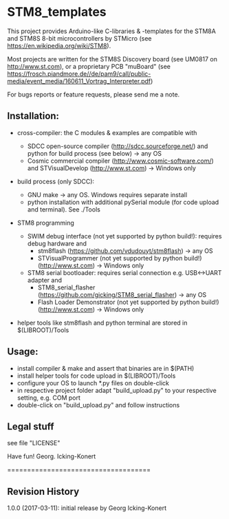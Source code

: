 STM8_templates
=================

This project provides Arduino-like C-libraries & -templates for the STM8A and STM8S 
8-bit microcontrollers by STMicro (see https://en.wikipedia.org/wiki/STM8).

Most projects are written for the STM8S Discovery board (see UM0817 on http://www.st.com), 
or a proprietary PCB "muBoard" (see https://frosch.piandmore.de//de/pam9/call/public-media/event_media/160611_Vortrag_Interpreter.pdf)

For bugs reports or feature requests, please send me a note.


Installation:
-------------

  - cross-compiler: the C modules & examples are compatible with
    - SDCC open-source compiler (http://sdcc.sourceforge.net/) and python for build process (see below) -> any OS
    - Cosmic commercial compiler (http://www.cosmic-software.com/) and STVisualDevelop (http://www.st.com) -> Windows only
  
  - build process (only SDCC):
    - GNU make -> any OS. Windows requires separate install
    - python installation with additional pySerial module (for code upload and terminal). See ./Tools

  - STM8 programming 
    - SWIM debug interface (not yet supported by python build!): requires debug hardware and 
      - stm8flash (https://github.com/vdudouyt/stm8flash) -> any OS
      - STVisualProgrammer (not yet supported by python build!) (http://www.st.com) -> Windows only
    - STM8 serial bootloader: requires serial connection e.g. USB<->UART adapter and
      - STM8_serial_flasher (https://github.com/gicking/STM8_serial_flasher) -> any OS
      - Flash Loader Demonstrator (not yet supported by python build!) (http://www.st.com) -> Windows only
      
  - helper tools like stm8flash and python terminal are stored in $(LIBROOT)/Tools


Usage:
------
- install compiler & make and assert that binaries are in $(PATH)
- install helper tools for code upload in $(LIBROOT)/Tools
- configure your OS to launch *.py files on double-click
- in respective project folder adapt "build_upload.py" to your respective setting, e.g. COM port
- double-click on "build_upload.py" and follow instructions


Legal stuff
-----------
see file "LICENSE"


Have fun!
Georg. Icking-Konert

====================================

Revision History
----------------

1.0.0 (2017-03-11): initial release by Georg Icking-Konert

